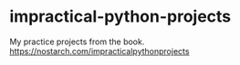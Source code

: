 # impractical-python-projects
 My practice projects from the book. https://nostarch.com/impracticalpythonprojects
